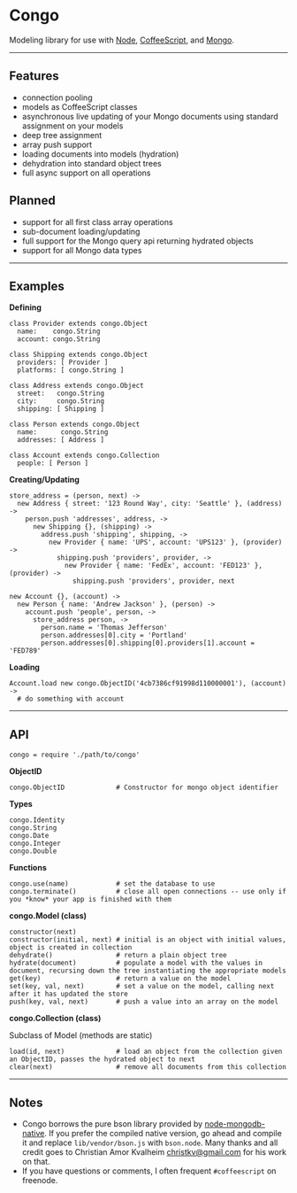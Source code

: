 Congo
=====

Modeling library for use with [Node](http://nodejs.org/), [CoffeeScript](http://jashkenas.github.com/coffee-script/), and [Mongo](http://www.mongodb.org/).

---

Features
--------

* connection pooling
* models as CoffeeScript classes
* asynchronous live updating of your Mongo documents using standard assignment on your models
* deep tree assignment
* array push support
* loading documents into models (hydration)
* dehydration into standard object trees
* full async support on all operations

Planned
-------

* support for all first class array operations
* sub-document loading/updating
* full support for the Mongo query api returning hydrated objects
* support for all Mongo data types

---

Examples
--------

**Defining**

    class Provider extends congo.Object
      name:    congo.String
      account: congo.String

    class Shipping extends congo.Object
      providers: [ Provider ]
      platforms: [ congo.String ]

    class Address extends congo.Object
      street:   congo.String
      city:     congo.String
      shipping: [ Shipping ]

    class Person extends congo.Object
      name:      congo.String
      addresses: [ Address ]

    class Account extends congo.Collection
      people: [ Person ]

**Creating/Updating**

    store_address = (person, next) ->
      new Address { street: '123 Round Way', city: 'Seattle' }, (address) ->
        person.push 'addresses', address, ->
          new Shipping {}, (shipping) ->
            address.push 'shipping', shipping, ->
              new Provider { name: 'UPS', account: 'UPS123' }, (provider) ->
                shipping.push 'providers', provider, ->
                  new Provider { name: 'FedEx', account: 'FED123' }, (provider) ->
                    shipping.push 'providers', provider, next

    new Account {}, (account) ->
      new Person { name: 'Andrew Jackson' }, (person) ->
        account.push 'people', person, ->
          store_address person, ->
            person.name = 'Thomas Jefferson'
            person.addresses[0].city = 'Portland'
            person.addresses[0].shipping[0].providers[1].account = 'FED789'

**Loading**

    Account.load new congo.ObjectID('4cb7386cf91998d110000001'), (account) ->
      # do something with account

---

API
---

    congo = require './path/to/congo'

**ObjectID**

    congo.ObjectID             # Constructor for mongo object identifier

**Types**

    congo.Identity
    congo.String
    congo.Date
    congo.Integer
    congo.Double

**Functions**

    congo.use(name)            # set the database to use
    congo.terminate()          # close all open connections -- use only if you *know* your app is finished with them

**congo.Model (class)**

    constructor(next)
    constructor(initial, next) # initial is an object with initial values, object is created in collection
    dehydrate()                # return a plain object tree
    hydrate(document)          # populate a model with the values in document, recursing down the tree instantiating the appropriate models
    get(key)                   # return a value on the model
    set(key, val, next)        # set a value on the model, calling next after it has updated the store
    push(key, val, next)       # push a value into an array on the model

**congo.Collection (class)**

Subclass of Model (methods are static)

    load(id, next)             # load an object from the collection given an ObjectID, passes the hydrated object to next
    clear(next)                # remove all documents from this collection

---

Notes
-----

* Congo borrows the pure bson library provided by [node-mongodb-native](http://github.com/christkv/node-mongodb-native).  If you prefer the
  compiled native version, go ahead and compile it and replace ``lib/vendor/bson.js`` with ``bson.node``.  Many thanks and all credit goes to
  Christian Amor Kvalheim <christkv@gmail.com> for his work on that.
* If you have questions or comments, I often frequent ``#coffeescript`` on freenode.
